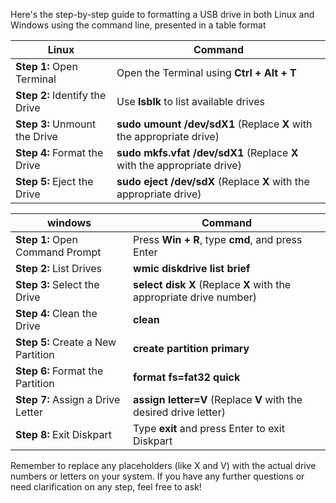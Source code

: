 Here's the step-by-step guide to formatting a USB drive in both Linux and Windows using the command line, presented in a table format

| Linux                          | Command                                                         |
| ------------------------------ | --------------------------------------------------------------- |
| **Step 1:** Open Terminal          | Open the Terminal using **Ctrl + Alt + T**                          |
| **Step 2:** Identify the Drive     | Use **lsblk** to list available drives                              |
| **Step 3:** Unmount the Drive      | **sudo umount /dev/sdX1** (Replace **X** with the appropriate drive)    |
| **Step 4:** Format the Drive       | **sudo mkfs.vfat /dev/sdX1** (Replace **X** with the appropriate drive) |
| **Step 5:** Eject the Drive        | **sudo eject /dev/sdX** (Replace **X** with the appropriate drive)      |

| windows                          | Command                                                         |
| ------------------------------ | --------------------------------------------------------------- |
| **Step 1:** Open Command Prompt    | Press **Win + R**, type **cmd**, and press Enter                        |
| **Step 2:** List Drives            | **wmic diskdrive list brief**                                       |
| **Step 3:** Select the Drive       | **select disk X** (Replace **X** with the appropriate drive number)     |
| **Step 4:** Clean the Drive        | **clean**                                                           |
| **Step 5:** Create a New Partition | **create partition primary**                                        |
| **Step 6:** Format the Partition   | **format fs=fat32 quick**                                           |
| **Step 7:** Assign a Drive Letter  | **assign letter=V** (Replace **V** with the desired drive letter)       |
| **Step 8:** Exit Diskpart          | Type **exit** and press Enter to exit Diskpart                      |



Remember to replace any placeholders (like X and V) with the actual drive numbers or letters on your system. If you have any further questions or need clarification on any step, feel free to ask!
